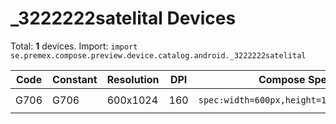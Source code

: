 # _3222222satelital Devices

Total: **1** devices. Import: `import se.premex.compose.preview.device.catalog.android._3222222satelital`

| Code | Constant | Resolution | DPI | Compose Spec | Preview Usage |
|------|----------|------------|-----|-------------|---------------|
| G706 | G706 | 600x1024 | 160 | `spec:width=600px,height=1024px,dpi=160` | `@Preview(device = _3222222satelital.G706)` |

<!-- Generated automatically. Do not edit manually. -->
